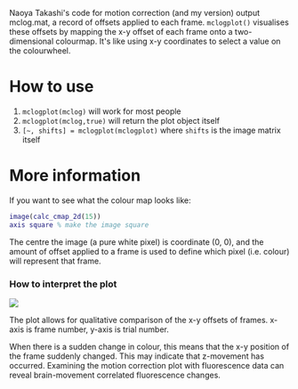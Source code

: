 Naoya Takashi's code for motion correction (and my version) output mclog.mat, a record of offsets applied to each frame. `mclogplot()` visualises these offsets by mapping the x-y offset of each frame onto a two-dimensional colourmap. It's like using x-y coordinates to select a value on the colourwheel.

# How to use

1. `mclogplot(mclog)` will work for most people
2. `mclogplot(mclog,true)` will return the plot object itself
3. `[~, shifts] = mclogplot(mclogplot)` where `shifts` is the image matrix itself

# More information

If you want to see what the colour map looks like:

```matlab
image(calc_cmap_2d(15))
axis square % make the image square
```

The centre the image (a pure white pixel) is coordinate (0, 0), and the amount of offset applied to a frame is used to define which pixel (i.e. colour) will represent that frame.

### How to interpret the plot

![](https://gfycat.com/CreativeUnlawfulDipper-small.gif)

The plot allows for qualitative comparison of the x-y offsets of frames. x-axis is frame number, y-axis is trial number.

When there is a sudden change in colour, this means that the x-y position of the frame suddenly changed. This may indicate that z-movement has occurred. Examining the motion correction plot with fluorescence data can reveal brain-movement correlated fluorescence changes.
